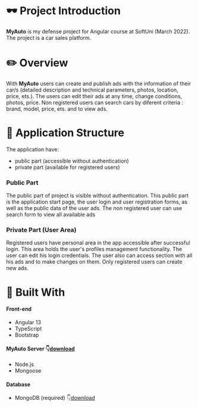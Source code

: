 # 🕶️ **Project Introduction**
 **MyAuto** is my defense project for Angular course at SoftUni (March 2022). The project is a car sales platform.

# ✏️ **Overview**
With **MyAuto** users can create and publish ads with the information of their car/s (detailed description and technical parameters, photos, location, price, ets.). The users can edit their ads at any time, change conditions, photos, price. Non registered users can search cars by diferent criteria : brand, model, price, ets. and to view ads.

# 🚧 **Application Structure**
The application have:
* public part (accessible without authentication)
* private part (available for registered users)

### Public Part

The public part of project is visible without authentication. This public part is the application start page, the user login and user registration forms, as well as the public data of the user ads. The non registered user can use search form to view all available ads

### Private Part (User Area)

Registered users have personal area in the app accessible after successful login. This area holds the user's profiles management functionality. The user can edit his login credentials. The user also can access section with all his ads and to make changes on them. Only registered users can create new ads.

# 🔨 **Built With** 
#### Front-end
* Angular 13
* TypeScript
* Bootstrap
#### MyAuto Server 👇[download](https://github.com/VictorStanoev/MyAuto-Server)
* Node.js 
* Mongoose

#### Database
* MongoDB (required) 👇[download](https://www.mongodb.com/atlas/database)
